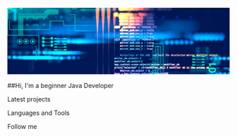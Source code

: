 ![Header](https://github.com/andrew-larkin/andrew-larkin/blob/master/assets/github.png)

##Hi, I'm a beginner Java Developer

Latest projects

Languages and Tools

Follow me
